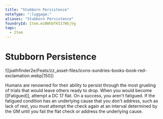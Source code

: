 ```yaml
---
title: "Stubborn Persistence"
noteType: ":luggage:"
aliases: "Stubborn Persistence"
foundryId: Item.mzBWhDfK5I7WEjVg
tags:
  - Item
---
```


# Stubborn Persistence
![[pathfinder2e/Feats/zz_asset-files/icons-sundries-books-book-red-exclamation.webp|150]]

Humans are renowned for their ability to persist through the most grueling of trials that would leave others ready to drop. When you would become [[Fatigued]], attempt a DC 17 flat. On a success, you aren't fatigued. If the fatigued condition has an underlying cause that you don't address, such as lack of rest, you must attempt the check again at an interval determined by the GM until you fail the flat check or address the underlying cause.

